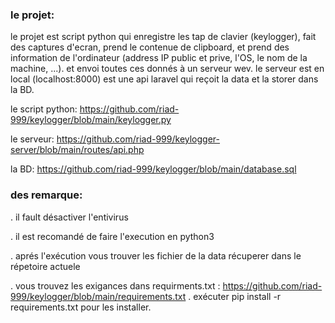 ### le projet:  
le projet est script python qui enregistre les tap de clavier (keylogger), fait des captures d'ecran, prend le contenue de clipboard, et prend des information de l'ordinateur (address IP public et prive, l'OS, le nom de la machine, ...). et envoi toutes ces donnés à un serveur wev.
le serveur est en local (localhost:8000) est une api laravel qui reçoit la data et la storer dans la BD.


le script python: https://github.com/riad-999/keylogger/blob/main/keylogger.py

le serveur: https://github.com/riad-999/keylogger-server/blob/main/routes/api.php

la BD: https://github.com/riad-999/keylogger/blob/main/database.sql

### des remarque:
. il fault désactiver l'entivirus

. il est recomandé de faire l'execution en python3

. aprés l'exécution vous trouver les fichier de la data récuperer dans le répetoire actuele

. vous trouvez les exigances dans requirments.txt : https://github.com/riad-999/keylogger/blob/main/requirements.txt . exécuter pip install -r requirements.txt pour les installer.
 
